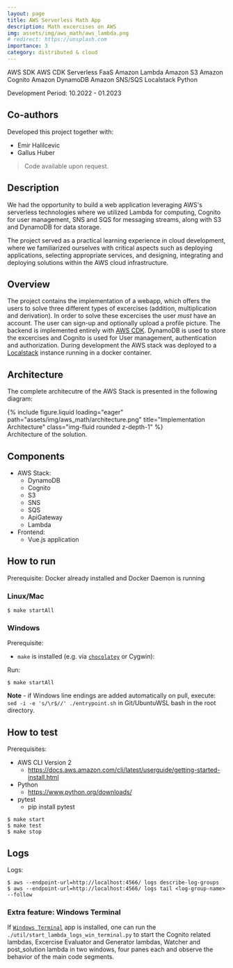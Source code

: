 ```yaml
---
layout: page
title: AWS Serverless Math App
description: Math excercises on AWS
img: assets/img/aws_math/aws_lambda.png
# redirect: https://unsplash.com
importance: 3
category: distributed & cloud
---
```


<span class="lead"><span class="badge badge-pill badge-primary">AWS SDK</span></span>
<span class="lead"><span class="badge badge-pill badge-primary">AWS CDK</span></span>
<span class="lead"><span class="badge badge-pill badge-primary">Serverless</span></span>
<span class="lead"><span class="badge badge-pill badge-primary">FaaS</span></span>
<span class="lead"><span class="badge badge-pill badge-primary">Amazon Lambda</span></span>
<span class="lead"><span class="badge badge-pill badge-primary">Amazon S3</span></span>
<span class="lead"><span class="badge badge-pill badge-primary">Amazon Cognito</span></span>
<span class="lead"><span class="badge badge-pill badge-primary">Amazon DynamoDB</span></span>
<span class="lead"><span class="badge badge-pill badge-primary">Amazon SNS/SQS</span></span>
<span class="lead"><span class="badge badge-pill badge-primary">Localstack</span></span>
<span class="lead"><span class="badge badge-pill badge-primary">Python</span></span>

<span class="lead"><span class="badge badge-pill badge-secondary">Development Period: 10.2022 - 01.2023</span></span>


## Co-authors

Developed this project together with:
- Emir Halilcevic
- Gallus Huber

> Code available upon request.

## Description

We had the opportunity to build a web application leveraging AWS's serverless technologies where we utilized Lambda for computing, Cognito for user management, SNS and SQS for messaging streams, along with S3 and DynamoDB for data storage.

The project served as a practical learning experience in cloud development, where we familiarized ourselves with critical aspects such as deploying applications, selecting appropriate services, and designing, integrating and deploying solutions within the AWS cloud infrastructure.


## Overview

The project contains the implementation of a webapp, which offers the users to solve three different types of excercises (addition, multiplication and derivation). In order to solve these excercises the user _must_ have an account. The user can sign-up and optionally upload a profile picture. The backend is implemented entirely with [AWS CDK](https://aws.amazon.com/cdk/). DynamoDB is used to store the excercises and Cognito is used for User management, authentication and authorization. During development the AWS stack was deployed to a [Localstack](https://localstack.cloud/) instance running in a docker container.

## Architecture

The complete architecutre of the AWS Stack is presented in the following diagram:
<div class="row">
    <div class="col-sm mt-3 mt-md-0">
        {% include figure.liquid loading="eager" path="assets/img/aws_math/architecture.png" title="Implementation Architecture" class="img-fluid rounded z-depth-1" %}
    </div>
</div>
<div class="caption">
    Architecture of the solution.
</div>

## Components

- AWS Stack:
  - DynamoDB
  - Cognito
  - S3
  - SNS
  - SQS
  - ApiGateway
  - Lambda
- Frontend:
  - Vue.js application

## How to run

Prerequisite: Docker already installed and Docker Daemon is running

### Linux/Mac

```shell
$ make startAll
```

### Windows

Prerequisite:
- `make` is installed (e.g. via [`chocolatey`](https://chocolatey.org/) or Cygwin):

Run:
```shell
$ make startAll
```

**Note** - if Windows line endings are added automatically on pull, execute: `sed -i -e 's/\r$//' ./entrypoint.sh` in Git/UbuntuWSL bash in the root directory. 

## How to test

Prerequisites:

- AWS CLI Version 2
    - https://docs.aws.amazon.com/cli/latest/userguide/getting-started-install.html
- Python
    - https://www.python.org/downloads/
- pytest
    - pip install pytest

```shell
$ make start
$ make test
$ make stop
```

## Logs

Logs:<br />

```shell
$ aws --endpoint-url=http://localhost:4566/ logs describe-log-groups
$ aws --endpoint-url=http://localhost:4566/ logs tail <log-group-name> --follow
```

### Extra feature: Windows Terminal

If [`Windows Terminal`](https://apps.microsoft.com/store/detail/windows-terminal/9N0DX20HK701) app is installed, one can run the `./util/start_lambda_logs_win_terminal.py` to start the Cognito related lambdas, Excercise Evaluator and Generator lambdas, Watcher and post_solution lambda in two windows, four panes each and observe the behavior of the main code segments.
